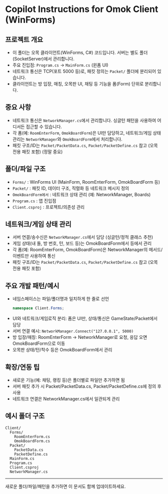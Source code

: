 
# Copilot Instructions for Omok Client (WinForms)

## 프로젝트 개요
- 이 폴더는 오목 클라이언트(WinForms, C#) 코드입니다. 서버는 별도 폴더(SocketServer)에서 관리합니다.
- 주요 진입점: `Program.cs` → `MainForm.cs` (윈폼 UI)
- 네트워크 통신은 TCP(포트 5000 등)로, 패킷 정의는 `Packet/` 폴더에 분리되어 있습니다.
- 클라이언트는 방 입장, 매칭, 오목판 UI, 채팅 등 기능을 폼(Form) 단위로 분리합니다.

## 중요 사항
- 네트워크 통신은 `NetworkManager.cs`에서 관리합니다. 싱글턴 패턴을 사용하여 어디서든 접근할 수 있습니다.
- 각 폼(예: `RoomEnterForm`, `OmokBoardForm`)은 UI만 담당하고, 네트워크/게임 상태 관리는 `NetworkManager`와 `OmokBoardForm`에서 처리합니다.
- 패킷 구조/ID는 `Packet/PacketData.cs`, `Packet/PacketDefine.cs` 참고 (오목 전용 패킷 포함) (정말 중요)

## 폴더/파일 구조
- `Forms/` : WinForms UI (MainForm, RoomEnterForm, OmokBoardForm 등)
- `Packet/` : 패킷 ID, 데이터 구조, 직렬화 등 네트워크 메시지 정의
- `OmokBoardForm에서` : 네트워크 상태 관리 (예: NetworkManager, Boards)
- `Program.cs` : 앱 진입점
- `Client.csproj` : 프로젝트/의존성 관리

## 네트워크/게임 상태 관리
- 서버 연결/송수신은 `NetworkManager.cs`에서 담당 (싱글턴/정적 클래스 추천)
- 게임 상태(내 돌, 방 번호, 턴, 보드 등)는 OmokBoardForm에서 등에서 관리
- 각 폼(예: RoomEnterForm, OmokBoardForm)은 NetworkManager의 메서드/이벤트만 사용하여 통신
- 패킷 구조/ID는 `Packet/PacketData.cs`, `Packet/PacketDefine.cs` 참고 (오목 전용 패킷 포함)

## 주요 개발 패턴/예시
- 네임스페이스는 파일/폴더명과 일치하게 한 줄로 선언
  ```csharp
  namespace Client.Forms;
  ```
- UI와 네트워크/게임로직 분리: 폼은 UI만, 상태/통신은 GameState/Packet에서 담당
- 서버 연결 예시: `NetworkManager.Connect("127.0.0.1", 5000)`
- 방 입장/매칭: RoomEnterForm → NetworkManager로 요청, 응답 오면 OmokBoardForm으로 이동
- 오목판 상태/턴/착수 등은 OmokBoardForm에서 관리

## 확장/연동 팁
- 새로운 기능(예: 채팅, 랭킹 등)은 폴더별로 파일만 추가하면 됨
- 서버 패킷 추가 시 Packet/PacketData.cs, Packet/PacketDefine.cs에 정의 후 사용
- 네트워크 연결은 NetworkManager.cs에서 일관되게 관리

## 예시 폴더 구조
```
Client/
  Forms/
    RoomEnterForm.cs
    OmokBoardForm.cs
  Packet/
    PacketData.cs
    PacketDefine.cs
  MainForm.cs
  Program.cs
  Client.csproj
  NetworkManager.cs
```

---
새로운 폴더/파일/패턴을 추가하면 이 문서도 함께 업데이트하세요.
